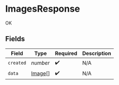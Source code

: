 # ImagesResponse

OK


## Fields

| Field                                   | Type                                    | Required                                | Description                             |
| --------------------------------------- | --------------------------------------- | --------------------------------------- | --------------------------------------- |
| `created`                               | *number*                                | :heavy_check_mark:                      | N/A                                     |
| `data`                                  | [Image](../../models/shared/image.md)[] | :heavy_check_mark:                      | N/A                                     |